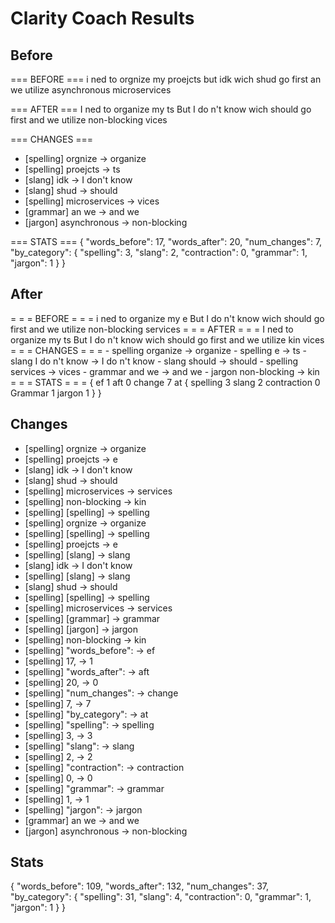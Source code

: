 # Clarity Coach Results

## Before
=== BEFORE ===
i ned to orgnize my proejcts but idk wich shud go first an we utilize asynchronous microservices

=== AFTER ===
I ned to organize my ts But I do n't know wich should go first and we utilize non-blocking vices

=== CHANGES ===
- [spelling] orgnize → organize
- [spelling] proejcts → ts
- [slang] idk → I don't know
- [slang] shud → should
- [spelling] microservices → vices
- [grammar] an we → and we
- [jargon] asynchronous → non-blocking

=== STATS ===
{
  "words_before": 17,
  "words_after": 20,
  "num_changes": 7,
  "by_category": {
    "spelling": 3,
    "slang": 2,
    "contraction": 0,
    "grammar": 1,
    "jargon": 1
  }
}

## After
= = = BEFORE = = = i ned to organize my e But I do n't know wich should go first and we utilize non-blocking services = = = AFTER = = = I ned to organize my ts But I do n't know wich should go first and we utilize kin vices = = = CHANGES = = = - spelling organize → organize - spelling e → ts - slang I do n't know → I do n't know - slang should → should - spelling services → vices - grammar and we → and we - jargon non-blocking → kin = = = STATS = = = { ef 1 aft 0 change 7 at { spelling 3 slang 2 contraction 0 Grammar 1 jargon 1 } }

## Changes
- [spelling] orgnize → organize
- [spelling] proejcts → e
- [slang] idk → I don't know
- [slang] shud → should
- [spelling] microservices → services
- [spelling] non-blocking → kin
- [spelling] [spelling] → spelling
- [spelling] orgnize → organize
- [spelling] [spelling] → spelling
- [spelling] proejcts → e
- [spelling] [slang] → slang
- [slang] idk → I don't know
- [spelling] [slang] → slang
- [slang] shud → should
- [spelling] [spelling] → spelling
- [spelling] microservices → services
- [spelling] [grammar] → grammar
- [spelling] [jargon] → jargon
- [spelling] non-blocking → kin
- [spelling] "words_before": → ef
- [spelling] 17, → 1
- [spelling] "words_after": → aft
- [spelling] 20, → 0
- [spelling] "num_changes": → change
- [spelling] 7, → 7
- [spelling] "by_category": → at
- [spelling] "spelling": → spelling
- [spelling] 3, → 3
- [spelling] "slang": → slang
- [spelling] 2, → 2
- [spelling] "contraction": → contraction
- [spelling] 0, → 0
- [spelling] "grammar": → grammar
- [spelling] 1, → 1
- [spelling] "jargon": → jargon
- [grammar] an we → and we
- [jargon] asynchronous → non-blocking

## Stats
{
  "words_before": 109,
  "words_after": 132,
  "num_changes": 37,
  "by_category": {
    "spelling": 31,
    "slang": 4,
    "contraction": 0,
    "grammar": 1,
    "jargon": 1
  }
}